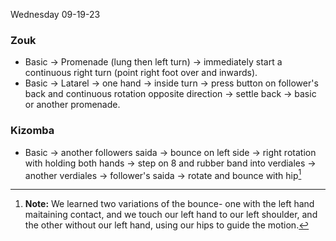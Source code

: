 Wednesday 09-19-23

### Zouk
- Basic -> Promenade (lung then left turn) -> immediately start a continuous right turn (point right foot over and inwards).
- Basic -> Latarel -> one hand -> inside turn -> press button on follower's back and continuous rotation opposite direction -> settle back -> basic or another promenade.

### Kizomba
- Basic -> another followers saida -> bounce on left side -> right rotation with holding both hands -> step on 8 and rubber band into verdiales -> another verdiales -> follower's saida -> rotate and bounce with hip[^1]

[^1]: **Note:** We learned two variations of the bounce- one with the left hand maitaining contact, and we touch our left hand to our left shoulder, and the other without our left hand, using our hips to guide the motion.
